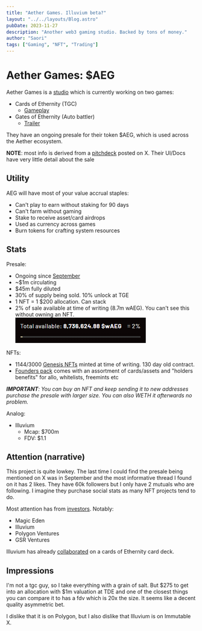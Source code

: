 ```yaml
---
title: "Aether Games. Illuvium beta?"
layout: "../../layouts/Blog.astro"
pubDate: 2023-11-27
description: "Another web3 gaming studio. Backed by tons of money."
author: "Saori"
tags: ["Gaming", "NFT", "Trading"]
---
```


# Aether Games: $AEG

Aether Games is a [studio](https://aethergames.io/) which is currently working on two games:

- Cards of Ethernity (TGC)
  - [Gameplay](https://www.youtube.com/watch?v=X4-tZbOszoY&ab_channel=TheaBeasty)
- Gates of Ethernity (Auto battler)
  - [Trailer](https://x.com/SupraOracles/status/1550159172943040512?s=20)

They have an ongoing presale for their token $AEG, which is used across the Aether ecosystem.

**NOTE**: most info is derived from a [pitchdeck](https://x.com/KD_SINGH86/status/1658373637928542208?s=20) posted on X. Their UI/Docs have very little detail about the sale

## Utility

AEG will have most of your value accrual staples:

- Can't play to earn without staking for 90 days
- Can't farm without gaming
- Stake to receive asset/card airdrops
- Used as currency across games
- Burn tokens for crafting system resources

## Stats

Presale:

- Ongoing since [September](https://medium.com/@AetherGames/asset-tokenization-waeg-aeg-presale-launch-and-airdrop-for-genesis-holders-today-cfcb3a52b539)
- ~$1m circulating
- $45m fully diluted
- 30% of supply being sold. 10% unlock at TGE
- 1 NFT = 1 $200 allocation. Can stack
- 2% of sale available at time of writing (8.7m wAEG). You can't see this without owning an NFT.
  ![image](../../images/posts/aeither-games/aeg-supply.png)

NFTs:

- 1144/3000 [Genesis NFTs](https://aethergames.io/mint) minted at time of writing. 130 day old contract.
- [Founders pack](https://aethergames.io/mint) comes with an assortment of cards/assets and "holders benefits" for allo, whitelists, freemints etc

_**IMPORTANT**: You can buy an NFT and keep sending it to new addresses purchase the presale with larger size. You can also WETH it afterwards no problem._

Analog:

- Illuvium
  - Mcap: $700m
  - FDV: $1.1

## Attention (narrative)

This project is quite lowkey. The last time I could find the presale being mentioned on X was in September and the most informative thread I found on it has 2 likes. They have 60k followers but I only have 2 mutuals who are following. I imagine they purchase social stats as many NFT projects tend to do.

Most attention has from [investors](https://x.com/KD_SINGH86/status/1658373637928542208?s=20). Notably:

- Magic Eden
- Illuvium
- Polygon Ventures
- GSR Ventures

Illuvium has already [collaborated](https://aethergames.io/ilv-packs) on a cards of Ethernity card deck.

## Impressions

I'm not a tgc guy, so I take everything with a grain of salt. But $275 to get into an allocation with $1m valuation at TDE and one of the closest things you can compare it to has a fdv which is 20x the size. It seems like a decent quality asymmetric bet.

I dislike that it is on Polygon, but I also dislike that Illuvium is on Immutable X.
